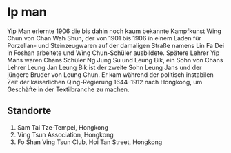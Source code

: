# Ip man

Yip Man erlernte 1906 die bis dahin noch kaum bekannte Kampfkunst Wing Chun von Chan Wah Shun, 
der von 1901 bis 1906 in einem Laden für Porzellan- und Steinzeugwaren auf der damaligen Straße namens Lin Fa Dei in
Foshan arbeitete und Wing Chun-Schüler ausbildete. Spätere Lehrer Yip Mans waren Chans Schüler Ng Jung Su und Leung Bik, 
ein Sohn von Chans Lehrer Leung Jan 
Leung Bik ist der zweite Sohn Leung Jans und der jüngere Bruder von Leung Chun.
Er kam während der politisch instabilen Zeit der kaiserlichen Qing-Regierung 1644–1912 nach Hongkong, 
um Geschäfte in der Textilbranche zu machen.

## Standorte

1. Sam Tai Tze-Tempel, Hongkong
2. Ving Tsun Association, Hongkong
3. Fo Shan Ving Tsun Club, Hoi Tan Street, Hongkong
